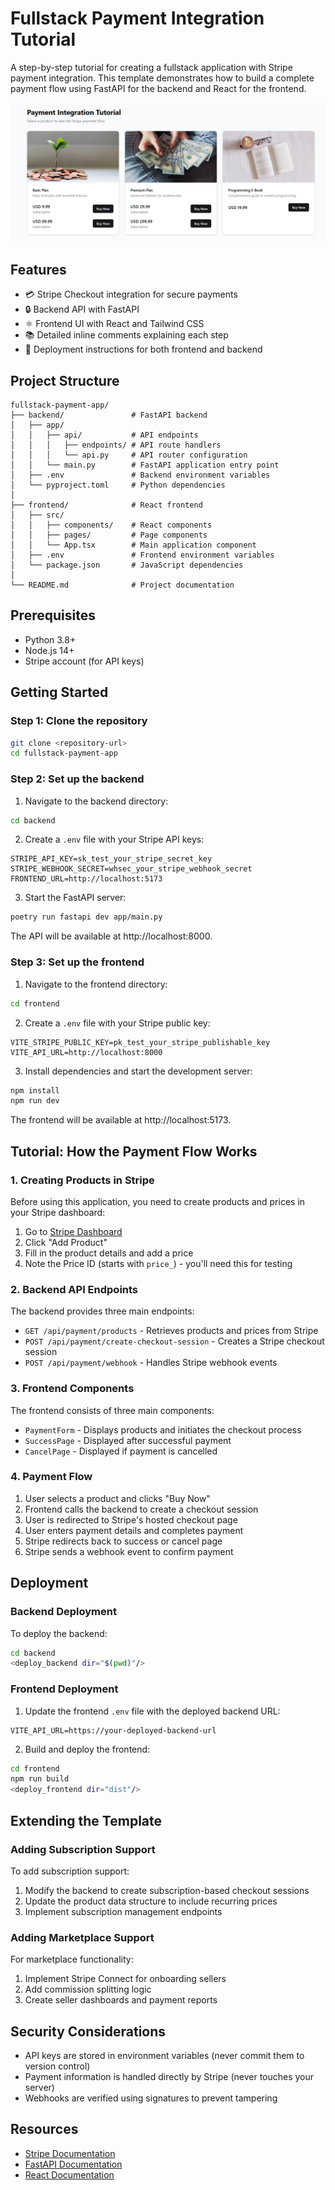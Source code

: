 # Fullstack Payment Integration Tutorial

A step-by-step tutorial for creating a fullstack application with Stripe payment integration. This template demonstrates how to build a complete payment flow using FastAPI for the backend and React for the frontend.

![Stripe](./stripe.png)


## Features

- 💳 Stripe Checkout integration for secure payments
- 🔒 Backend API with FastAPI
- ⚛️ Frontend UI with React and Tailwind CSS
- 📚 Detailed inline comments explaining each step
- 🚀 Deployment instructions for both frontend and backend

## Project Structure

```
fullstack-payment-app/
├── backend/               # FastAPI backend
│   ├── app/
│   │   ├── api/           # API endpoints
│   │   │   ├── endpoints/ # API route handlers
│   │   │   └── api.py     # API router configuration
│   │   └── main.py        # FastAPI application entry point
│   ├── .env               # Backend environment variables
│   └── pyproject.toml     # Python dependencies
│
├── frontend/              # React frontend
│   ├── src/
│   │   ├── components/    # React components
│   │   ├── pages/         # Page components
│   │   └── App.tsx        # Main application component
│   ├── .env               # Frontend environment variables
│   └── package.json       # JavaScript dependencies
│
└── README.md              # Project documentation
```

## Prerequisites

- Python 3.8+
- Node.js 14+
- Stripe account (for API keys)

## Getting Started

### Step 1: Clone the repository

```bash
git clone <repository-url>
cd fullstack-payment-app
```

### Step 2: Set up the backend

1. Navigate to the backend directory:

```bash
cd backend
```

2. Create a `.env` file with your Stripe API keys:

```
STRIPE_API_KEY=sk_test_your_stripe_secret_key
STRIPE_WEBHOOK_SECRET=whsec_your_stripe_webhook_secret
FRONTEND_URL=http://localhost:5173
```

3. Start the FastAPI server:

```bash
poetry run fastapi dev app/main.py
```

The API will be available at http://localhost:8000.

### Step 3: Set up the frontend

1. Navigate to the frontend directory:

```bash
cd frontend
```

2. Create a `.env` file with your Stripe public key:

```
VITE_STRIPE_PUBLIC_KEY=pk_test_your_stripe_publishable_key
VITE_API_URL=http://localhost:8000
```

3. Install dependencies and start the development server:

```bash
npm install
npm run dev
```

The frontend will be available at http://localhost:5173.

## Tutorial: How the Payment Flow Works

### 1. Creating Products in Stripe

Before using this application, you need to create products and prices in your Stripe dashboard:

1. Go to [Stripe Dashboard](https://dashboard.stripe.com/products)
2. Click "Add Product"
3. Fill in the product details and add a price
4. Note the Price ID (starts with `price_`) - you'll need this for testing

### 2. Backend API Endpoints

The backend provides three main endpoints:

- `GET /api/payment/products` - Retrieves products and prices from Stripe
- `POST /api/payment/create-checkout-session` - Creates a Stripe checkout session
- `POST /api/payment/webhook` - Handles Stripe webhook events

### 3. Frontend Components

The frontend consists of three main components:

- `PaymentForm` - Displays products and initiates the checkout process
- `SuccessPage` - Displayed after successful payment
- `CancelPage` - Displayed if payment is cancelled

### 4. Payment Flow

1. User selects a product and clicks "Buy Now"
2. Frontend calls the backend to create a checkout session
3. User is redirected to Stripe's hosted checkout page
4. User enters payment details and completes payment
5. Stripe redirects back to success or cancel page
6. Stripe sends a webhook event to confirm payment

## Deployment

### Backend Deployment

To deploy the backend:

```bash
cd backend
<deploy_backend dir="$(pwd)"/>
```

### Frontend Deployment

1. Update the frontend `.env` file with the deployed backend URL:

```
VITE_API_URL=https://your-deployed-backend-url
```

2. Build and deploy the frontend:

```bash
cd frontend
npm run build
<deploy_frontend dir="dist"/>
```

## Extending the Template

### Adding Subscription Support

To add subscription support:

1. Modify the backend to create subscription-based checkout sessions
2. Update the product data structure to include recurring prices
3. Implement subscription management endpoints

### Adding Marketplace Support

For marketplace functionality:

1. Implement Stripe Connect for onboarding sellers
2. Add commission splitting logic
3. Create seller dashboards and payment reports

## Security Considerations

- API keys are stored in environment variables (never commit them to version control)
- Payment information is handled directly by Stripe (never touches your server)
- Webhooks are verified using signatures to prevent tampering

## Resources

- [Stripe Documentation](https://stripe.com/docs)
- [FastAPI Documentation](https://fastapi.tiangolo.com/)
- [React Documentation](https://reactjs.org/)
